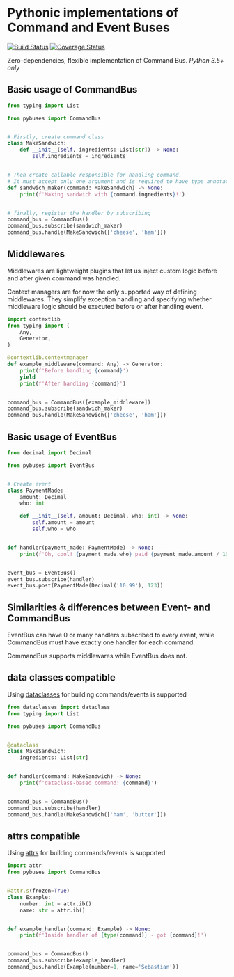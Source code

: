 Pythonic implementations of Command and Event Buses 
====
[![Build Status](https://travis-ci.org/Enforcer/pycommand_bus.svg?branch=master)](https://travis-ci.org/Enforcer/pycommand_bus)
[![Coverage Status](https://coveralls.io/repos/github/Enforcer/pycommand_bus/badge.svg)](https://coveralls.io/github/Enforcer/pycommand_bus)

Zero-dependencies, flexible implementation of Command Bus. *Python 3.5+ only* 
## Basic usage of CommandBus
```python
from typing import List

from pybuses import CommandBus


# Firstly, create command class
class MakeSandwich:
    def __init__(self, ingredients: List[str]) -> None:
        self.ingredients = ingredients


# Then create callable responsible for handling command.
# It must accept only one argument and is required to have type annotation for it.
def sandwich_maker(command: MakeSandwich) -> None:
    print(f'Making sandwich with {command.ingredients}!')


# finally, register the handler by subscribing
command_bus = CommandBus()
command_bus.subscribe(sandwich_maker)
command_bus.handle(MakeSandwich(['cheese', 'ham']))
```

## Middlewares
Middlewares are lightweight plugins that let us inject custom logic before and after given command was handled.

Context managers are for now the only supported way of defining middlewares. They simplify exception handling and specifying whether middleware logic should be executed before or after handling event. 
```python
import contextlib
from typing import (
    Any,
    Generator,
)

@contextlib.contextmanager
def example_middleware(command: Any) -> Generator:
    print(f'Before handling {command}')
    yield
    print(f'After handling {command}')


command_bus = CommandBus([example_middleware])
command_bus.subscribe(sandwich_maker)
command_bus.handle(MakeSandwich(['cheese', 'ham']))
```


## Basic usage of EventBus
```python
from decimal import Decimal

from pybuses import EventBus


# Create event
class PaymentMade:
    amount: Decimal
    who: int

    def __init__(self, amount: Decimal, who: int) -> None:
        self.amount = amount
        self.who = who


def handler(payment_made: PaymentMade) -> None:
    print(f'Oh, cool! {payment_made.who} paid {payment_made.amount / 100}$!')


event_bus = EventBus()
event_bus.subscribe(handler)
event_bus.post(PaymentMade(Decimal('10.99'), 123))
```

## Similarities & differences between Event- and CommandBus
EventBus can have 0 or many handlers subscribed to every event, while CommandBus must have exactly one handler for each command.

CommandBus supports middlewares while EventBus does not.


## data classes compatible
Using [dataclasses](https://docs.python.org/3/library/dataclasses.html) for building commands/events is supported
```python
from dataclasses import dataclass
from typing import List

from pybuses import CommandBus


@dataclass
class MakeSandwich:
    ingredients: List[str]


def handler(command: MakeSandwich) -> None:
    print(f'dataclass-based command: {command}')


command_bus = CommandBus()
command_bus.subscribe(handler)
command_bus.handle(MakeSandwich(['ham', 'butter']))
```

## attrs compatible
Using [attrs](http://attrs.org/) for building commands/events is supported
```python
import attr
from pybuses import CommandBus


@attr.s(frozen=True)
class Example:
    number: int = attr.ib()
    name: str = attr.ib()


def example_handler(command: Example) -> None:
    print(f'Inside handler of {type(command)} - got {command}!')


command_bus = CommandBus()
command_bus.subscribe(example_handler)
command_bus.handle(Example(number=1, name='Sebastian'))
```
